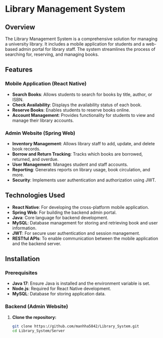 # Library Management System

## Overview
The Library Management System is a comprehensive solution for managing a university library. It includes a mobile application for students and a web-based admin portal for library staff. The system streamlines the process of searching for, reserving, and managing books.

## Features
### Mobile Application (React Native)
- **Search Books**: Allows students to search for books by title, author, or ISBN.
- **Check Availability**: Displays the availability status of each book.
- **Reserve Books**: Enables students to reserve books online.
- **Account Management**: Provides functionality for students to view and manage their library accounts.

### Admin Website (Spring Web)
- **Inventory Management**: Allows library staff to add, update, and delete book records.
- **Borrow and Return Tracking**: Tracks which books are borrowed, returned, and overdue.
- **User Management**: Manages student and staff accounts.
- **Reporting**: Generates reports on library usage, book circulation, and more.
- **Security**: Implements user authentication and authorization using JWT.

## Technologies Used
- **React Native**: For developing the cross-platform mobile application.
- **Spring Web**: For building the backend admin portal.
- **Java**: Core language for backend development.
- **MySQL**: Database management for storing and retrieving book and user information.
- **JWT**: For secure user authentication and session management.
- **RESTful APIs**: To enable communication between the mobile application and the backend server.

## Installation
### Prerequisites
- **Java 17**: Ensure Java is installed and the environment variable is set.
- **Node.js**: Required for React Native development.
- **MySQL**: Database for storing application data.

### Backend (Admin Website)
1. **Clone the repository:**
   ```sh
   git clone https://github.com/manhha5842/Library_System.git
   cd Library_System/Server
